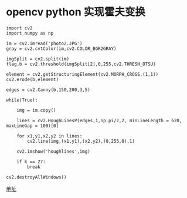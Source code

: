 # opencv python 实现霍夫变换

```
import cv2
import numpy as np

im = cv2.imread('photo2.JPG')
gray = cv2.cvtColor(im,cv2.COLOR_BGR2GRAY)

imgSplit = cv2.split(im)
flag,b = cv2.threshold(imgSplit[2],0,255,cv2.THRESH_OTSU) 

element = cv2.getStructuringElement(cv2.MORPH_CROSS,(1,1))
cv2.erode(b,element)

edges = cv2.Canny(b,150,200,3,5)

while(True):

    img = im.copy()

    lines = cv2.HoughLinesP(edges,1,np.pi/2,2, minLineLength = 620, maxLineGap = 100)[0]

    for x1,y1,x2,y2 in lines:        
        cv2.line(img,(x1,y1),(x2,y2),(0,255,0),1)

    cv2.imshow('houghlines',img)

    if k == 27:
        break

cv2.destroyAllWindows()
```

[地址](https://stackoverflow.com/questions/19054055/python-cv2-houghlines-grid-line-detection)

